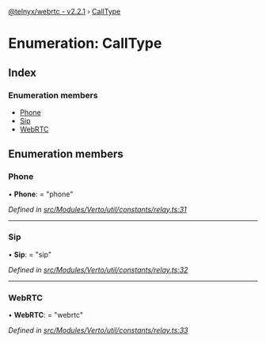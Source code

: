 [@telnyx/webrtc - v2.2.1](../README.md) › [CallType](calltype.md)

# Enumeration: CallType

## Index

### Enumeration members

* [Phone](calltype.md#phone)
* [Sip](calltype.md#sip)
* [WebRTC](calltype.md#webrtc)

## Enumeration members

###  Phone

• **Phone**: = "phone"

*Defined in [src/Modules/Verto/util/constants/relay.ts:31](https://github.com/team-telnyx/webrtc/blob/8cdca06/packages/js/src/Modules/Verto/util/constants/relay.ts#L31)*

___

###  Sip

• **Sip**: = "sip"

*Defined in [src/Modules/Verto/util/constants/relay.ts:32](https://github.com/team-telnyx/webrtc/blob/8cdca06/packages/js/src/Modules/Verto/util/constants/relay.ts#L32)*

___

###  WebRTC

• **WebRTC**: = "webrtc"

*Defined in [src/Modules/Verto/util/constants/relay.ts:33](https://github.com/team-telnyx/webrtc/blob/8cdca06/packages/js/src/Modules/Verto/util/constants/relay.ts#L33)*
